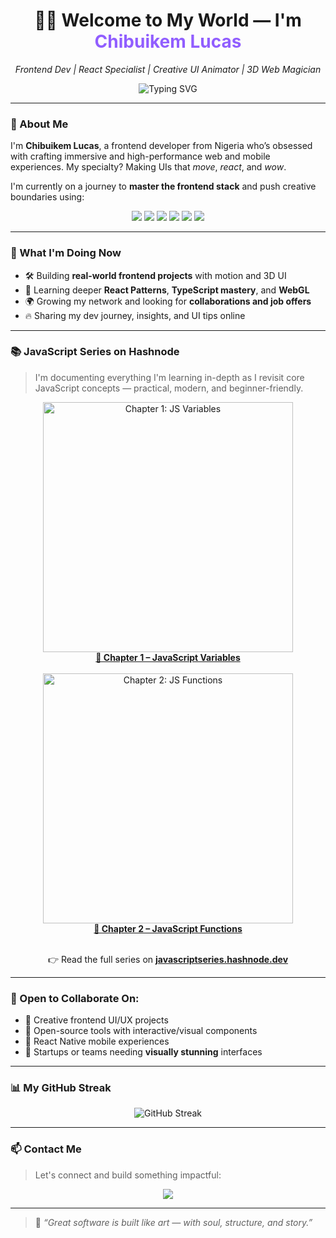 <h1 align="center">👋🏾 Welcome to My World — I'm <span style="color:#915EFF;">Chibuikem Lucas</span></h1>

<p align="center">
  <em>Frontend Dev | React Specialist | Creative UI Animator | 3D Web Magician</em>
</p>

<p align="center">
  <img src="https://readme-typing-svg.herokuapp.com?font=Fira+Code&weight=500&size=20&duration=3000&pause=1000&center=true&vCenter=true&width=440&height=45&lines=Bringing+UIs+to+Life+with+Code+%F0%9F%AA%84;Crafting+3D+Experiences+%F0%9F%94%8A;React+%7C+Next+%7C+Three+%7C+TypeScript" alt="Typing SVG" />
</p>

---

### 🚀 About Me

I'm **Chibuikem Lucas**, a frontend developer from Nigeria who’s obsessed with crafting immersive and high-performance web and mobile experiences. My specialty? Making UIs that *move*, *react*, and *wow*.  

I'm currently on a journey to **master the frontend stack** and push creative boundaries using:

<div align="center">
  <img src="https://img.shields.io/badge/-ReactJS-61DAFB?style=for-the-badge&logo=react&logoColor=black" />
  <img src="https://img.shields.io/badge/-NextJS-000?style=for-the-badge&logo=next.js&logoColor=white" />
  <img src="https://img.shields.io/badge/-ThreeJS-000?style=for-the-badge&logo=three.js&logoColor=white" />
  <img src="https://img.shields.io/badge/-TypeScript-3178C6?style=for-the-badge&logo=typescript&logoColor=white" />
  <img src="https://img.shields.io/badge/-React%20Native-20232A?style=for-the-badge&logo=react&logoColor=61DAFB" />
  <img src="https://img.shields.io/badge/-Node.js-339933?style=for-the-badge&logo=node.js&logoColor=white" />
</div>

---

### 💼 What I'm Doing Now

- 🛠️ Building **real-world frontend projects** with motion and 3D UI  
- 🧠 Learning deeper **React Patterns**, **TypeScript mastery**, and **WebGL**  
- 🌍 Growing my network and looking for **collaborations and job offers**  
- 🔥 Sharing my dev journey, insights, and UI tips online  

---

### 📚 JavaScript Series on Hashnode

> I'm documenting everything I'm learning in-depth as I revisit core JavaScript concepts — practical, modern, and beginner-friendly.

<div align="center">
  <a href="https://javascriptseries.hashnode.dev/js-variables" target="_blank">
    <img src="https://cdn.hashnode.com/res/hashnode/image/upload/v1719928993065/3fcd94c2-41ff-46c5-b509-712f75e7f9d9.png" width="400" alt="Chapter 1: JS Variables" />
  </a>
  <br />
  <strong><a href="https://javascriptseries.hashnode.dev/js-variables">📘 Chapter 1 – JavaScript Variables</a></strong>
</div>

<br />

<div align="center">
  <a href="https://javascriptseries.hashnode.dev/js-functions" target="_blank">
    <img src="https://cdn.hashnode.com/res/hashnode/image/upload/v1720000083011/2f789c4f-abc9-4b4e-812d-bc80d15d6077.png" width="400" alt="Chapter 2: JS Functions" />
  </a>
  <br />
  <strong><a href="https://javascriptseries.hashnode.dev/js-functions">📙 Chapter 2 – JavaScript Functions</a></strong>
</div>

<br />

<p align="center">
  👉 Read the full series on <a href="https://javascriptseries.hashnode.dev" target="_blank"><strong>javascriptseries.hashnode.dev</strong></a>
</p>

---

### 🤝 Open to Collaborate On:

- 🚀 Creative frontend UI/UX projects  
- 🧩 Open-source tools with interactive/visual components  
- 📱 React Native mobile experiences  
- 🎯 Startups or teams needing **visually stunning** interfaces  

---

### 📊 My GitHub Streak

<div align="center">
  <img src="https://github-readme-streak-stats.herokuapp.com?user=chibuikemlucas&theme=tokyonight_duo&hide_border=true&date_format=M%20j%5B%2C%20Y%5D&utc_offset=+60" alt="GitHub Streak" />
  <br />
</div>

---

### 📫 Contact Me

> Let's connect and build something impactful:

<div align="center">
  <a href="mailto:chibuikemlucas@gmail.com"><img src="https://img.shields.io/badge/Gmail-chibuikemlucas%40gmail.com-red?style=for-the-badge&logo=gmail&logoColor=white" /></a>
</div>

---

> 🧩 *“Great software is built like art — with soul, structure, and story.”*
